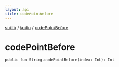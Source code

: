 ```yaml
---
layout: api
title: codePointBefore
---
```

[stdlib](../index.md) / [kotlin](index.md) / [codePointBefore](codePointBefore.md)

# codePointBefore

```
public fun String.codePointBefore(index: Int): Int
```
